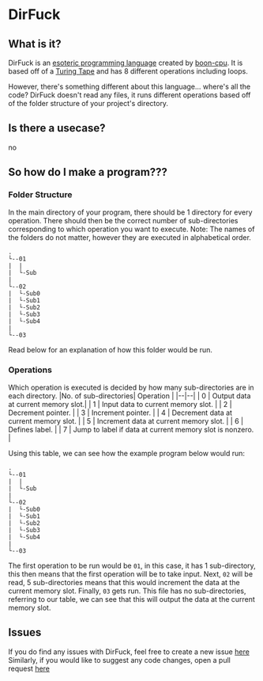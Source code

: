 
# DirFuck
## What is it?
DirFuck is an [esoteric programming language](https://esolangs.org/wiki/Esoteric_programming_language) created by [boon-cpu](https://github.com/boon-cpu).
It is based off of a [Turing Tape](https://en.wikipedia.org/wiki/Turing_machine) and has 8 different operations including loops.

However, there's something different about this language... where's all the code?
DirFuck doesn't read any files, it runs different operations based off of the folder structure of your project's directory.

## Is there a usecase?
no

## So how do I make a program???
### Folder Structure
 In the main directory of your program, there should be 1 directory for every operation.
 There should then be the correct number of sub-directories corresponding to which operation you want to execute.
 Note: The names of the folders do not matter, however they are executed in alphabetical order.
 
 ```
.
└--01
|  |
|  └-Sub
|
└--02
|  └-Sub0
|  └-Sub1
|  └-Sub2
|  └-Sub3
|  └-Sub4
|
└--03
```
Read below for an explanation of how this folder would be run.

### Operations
Which operation is executed is decided by how many sub-directories are in each directory.
|No. of sub-directories| Operation |
|--|--|
| 0 | Output data at current memory slot.|
| 1 | Input data to current memory slot. |
| 2 | Decrement pointer. |
| 3 | Increment pointer. |
| 4 | Decrement data at current memory slot. |
| 5 | Increment data at current memory slot. |
| 6 | Defines label. |
| 7 | Jump to label if data at current memory slot is nonzero. |

Using this table, we can see how the example program below would run:
 ```
.
└--01
|  |
|  └-Sub
|
└--02
|  └-Sub0
|  └-Sub1
|  └-Sub2
|  └-Sub3
|  └-Sub4
|
└--03
```
The first operation to be run would be `01`, in this case, it has 1 sub-directory, this then means that the first operation will be to take input.
Next, `02` will be read, 5 sub-directories means that this would increment the data at the current memory slot.
Finally, `03` gets run. This file has no sub-directories, referring to our table, we can see that this will output the data at the current memory slot.
## Issues
If you do find any issues with DirFuck, feel free to create a new issue [here](https://github.com/boon-cpu/DirFuck/issues)
Similarly, if you would like to suggest any code changes, open a pull request [here](https://github.com/boon-cpu/DirFuck/pulls)

